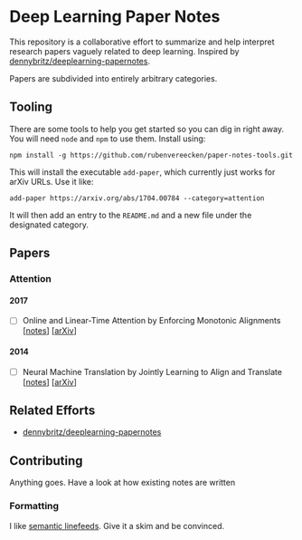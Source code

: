 # Deep Learning Paper Notes

This repository is a collaborative effort to summarize and help interpret research papers vaguely related to deep learning. Inspired by [dennybritz/deeplearning-papernotes](https://github.com/dennybritz/deeplearning-papernotes).

Papers are subdivided into entirely arbitrary categories.

## Tooling

There are some tools to help you get started so you can dig in right away.
You will need `node` and `npm` to use them. Install using:

`npm install -g https://github.com/rubenvereecken/paper-notes-tools.git`

This will install the executable `add-paper`,
which currently just works for arXiv URLs.
Use it like:

`add-paper https://arxiv.org/abs/1704.00784 --category=attention`

It will then add an entry to the `README.md`
and a new file under the designated category.

## Papers

### Attention

#### 2017

*   [ ] Online and Linear-Time Attention by Enforcing Monotonic Alignments [[notes](attention/2017-raffel-online_and_linear_time_attention_by_enforcing_monotonic_alignments.md)] [[arXiv](https://arxiv.org/abs/1704.00784)]

#### 2014

*   [ ] Neural Machine Translation by Jointly Learning to Align and Translate [[notes](attention/2014-bahdanau-neural_machine_translation_by_jointly_learning_to_align_and_translate.md)] [[arXiv](https://arxiv.org/abs/1409.0473)]

## Related Efforts

*   [dennybritz/deeplearning-papernotes](https://github.com/dennybritz/deeplearning-papernotes)

## Contributing

Anything goes. Have a look at how existing notes are written

### Formatting

I like [semantic linefeeds](http://rhodesmill.org/brandon/2012/one-sentence-per-line/). Give it a skim and be convinced.
